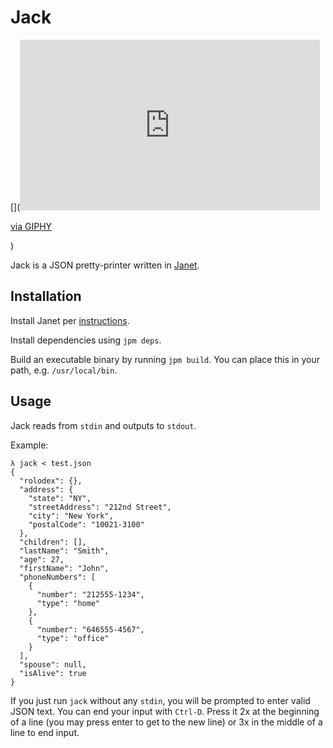 # Jack

[](<iframe src="https://giphy.com/embed/wxYgRoM7xDHP2" width="480" height="273" frameBorder="0" class="giphy-embed" allowFullScreen></iframe><p><a href="https://giphy.com/gifs/lost-jack-shephard-we-have-to-go-back-wxYgRoM7xDHP2">via GIPHY</a></p>)

Jack is a JSON pretty-printer written in [Janet](https://janet-lang.org/).

## Installation

Install Janet per [instructions](https://janet-lang.org/docs/index.html).

Install dependencies using `jpm deps`.

Build an executable binary by running `jpm build`. You can place this in your path, e.g. `/usr/local/bin`.

## Usage

Jack reads from `stdin` and outputs to `stdout`.

Example:
```
λ jack < test.json
{
  "rolodex": {},
  "address": {
    "state": "NY",
    "streetAddress": "212nd Street",
    "city": "New York",
    "postalCode": "10021-3100"
  },
  "children": [],
  "lastName": "Smith",
  "age": 27,
  "firstName": "John",
  "phoneNumbers": [
    {
      "number": "212555-1234",
      "type": "home"
    },
    {
      "number": "646555-4567",
      "type": "office"
    }
  ],
  "spouse": null,
  "isAlive": true
}
```

If you just run `jack` without any `stdin`, you will be prompted to enter valid JSON text. You can end your input with `Ctrl-D`. Press it 2x at the beginning of a line (you may press enter to get to the new line) or 3x in the middle of a line to end input.
